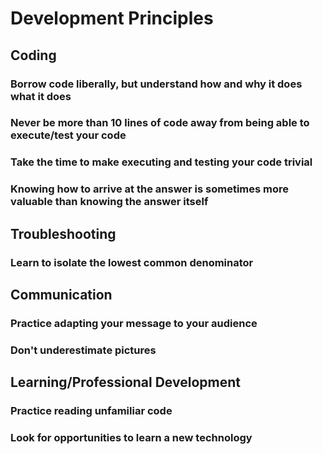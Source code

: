 # Development Principles

## Coding
### Borrow code liberally, but understand how and why it does what it does

### Never be more than 10 lines of code away from being able to execute/test your code

### Take the time to make executing and testing your code trivial

### Knowing how to arrive at the answer is sometimes more valuable than knowing the answer itself

## Troubleshooting
### Learn to isolate the lowest common denominator


## Communication
### Practice adapting your message to your audience

### Don't underestimate pictures


## Learning/Professional Development
### Practice reading unfamiliar code

### Look for opportunities to learn a new technology
